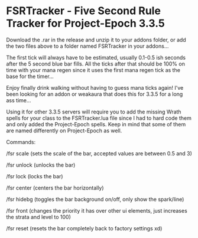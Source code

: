 # FSRTracker - Five Second Rule Tracker for Project-Epoch 3.3.5

Download the .rar in the release and unzip it to your addons folder, or add the two files above to a folder named FSRTracker in your addons...

The first tick will always have to be estimated, usually 0.1-0.5 ish seconds after the 5 second blue bar fills.
All the ticks after that should be 100% on time with your mana regen since it uses the first mana regen tick as the base for the timer...

Enjoy finally drink walking without having to guess mana ticks again! I've been looking for an addon or weakaura that does this for 3.3.5 for a long ass time...

Using it for other 3.3.5 servers will require you to add the missing Wrath spells for your class to the FSRTracker.lua file since I had to hard code them and only added the Project-Epoch spells. Keep in mind that some of them are named differently on Project-Epoch as well.

Commands:

/fsr scale (sets the scale of the bar, accepted values are between 0.5 and 3)

/fsr unlock (unlocks the bar)

/fsr lock (locks the bar)

/fsr center (centers the bar horizontally)

/fsr hidebg (toggles the bar background on/off, only show the spark/line)

/fsr front (changes the priority it has over other ui elements, just increases the strata and level to 100)

/fsr reset (resets the bar completely back to factory settings xd)
